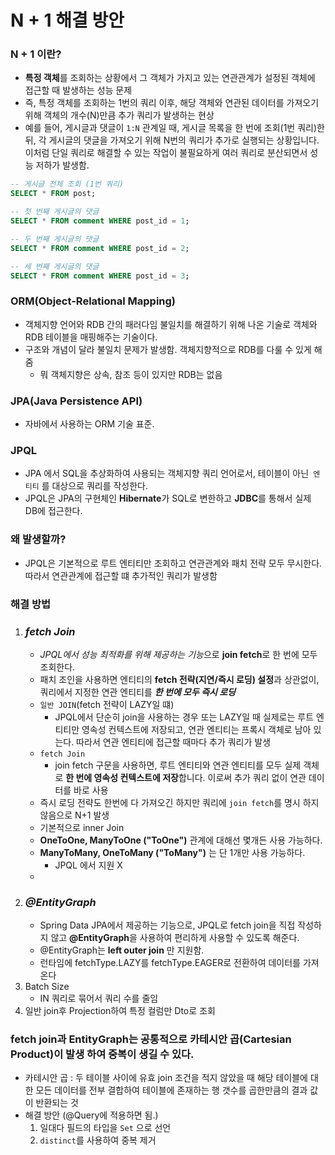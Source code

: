 # N + 1 해결 방안

### N + 1 이란?

- **특정 객체**를 조회하는 상황에서 그 객체가 가지고 있는 연관관계가 설정된 객체에 접근할 때 발생하는 성능 문제
- 즉, 특정 객체를 조회하는 1번의 쿼리 이후, 해당 객체와 연관된 데이터를 가져오기 위해 객체의 개수(N)만큼 추가 쿼리가 발생하는 현상
- 예를 들어, 게시글과 댓글이 `1:N` 관계일 때, 게시글 목록을 한 번에 조회(1번 쿼리)한 뒤, 각 게시글의 댓글을 가져오기 위해 N번의 쿼리가 추가로 실행되는 상황입니다.
  이처럼 단일 쿼리로 해결할 수 있는 작업이 불필요하게 여러 쿼리로 분산되면서 성능 저하가 발생함.

~~~ sql 
-- 게시글 전체 조회 (1번 쿼리)
SELECT * FROM post;

-- 첫 번째 게시글의 댓글
SELECT * FROM comment WHERE post_id = 1;

-- 두 번째 게시글의 댓글
SELECT * FROM comment WHERE post_id = 2;

-- 세 번째 게시글의 댓글
SELECT * FROM comment WHERE post_id = 3;
~~~

### ORM(Object-Relational Mapping)

- 객체지향 언어와 RDB 간의 패러다임 불일치를 해결하기 위해 나온 기술로 객체와 RDB 테이블을 매핑해주는 기술이다.
- 구조와 개념이 달라 불일치 문제가 발생함. 객체지향적으로 RDB를 다룰 수 있게 해줌
    - 뭐 객체지향은 상속, 참조 등이 있지만 RDB는 없음

### JPA(Java Persistence API)

- 자바에서 사용하는 ORM 기술 표준.

### JPQL

- JPA 에서 SQL을 추상화하여 사용되는 객체지향 쿼리 언어로서, 테이블이 아닌` 엔티티` 를 대상으로 쿼리를 작성한다.
- JPQL은 JPA의 구현체인 **Hibernate**가 SQL로 변한하고 **JDBC**를 통해서 실제 DB에 접근한다.

### 왜 발생할까?

- JPQL은 기본적으로 루트 엔티티만 조회하고 연관관계와 패치 전략 모두 무시한다. 따라서 연관관계에 접근할 떄 추가적인 쿼리가 발생함

### 해결 방법

1. ### **_fetch Join_**
    - *JPQL에서 성능 최적화를 위해 제공하는 기능*으로 **join fetch**로 한 번에 모두 조회한다.
    - 패치 조인을 사용하면 엔티티의 **fetch 전략(지연/즉시 로딩) 설정**과 상관없이, 쿼리에서 지정한 연관 엔티티를 _**한 번에 모두 즉시 로딩**_
    - `일반 JOIN`(fetch 전략이 LAZY일 떄)
        - JPQL에서 단순히 join을 사용하는 경우 또는 LAZY일 때 실제로는 루트 엔티티만 영속성 컨텍스트에 저장되고, 연관 엔티티는 프록시 객체로 남아 있는다.
          따라서 연관 엔티티에 접근할 때마다 추가 쿼리가 발생
    - `fetch Join`
        - join fetch 구문을 사용하면, 루트 엔티티와 연관 엔티티를 모두 실제 객체로 **한 번에 영속성 컨텍스트에 저장**합니다.
          이로써 추가 쿼리 없이 연관 데이터를 바로 사용
    - 즉시 로딩 전략도 한번에 다 가져오긴 하지만 쿼리에 `join fetch`를 명시 하지 않음으로 N+1 발생
    - 기본적으로 inner Join
    - **OneToOne, ManyToOne ("ToOne")** 관계에 대해선 몇개든 사용 가능하다.
    - **ManyToMany, OneToMany ("ToMany")** 는 단 1개만 사용 가능하다. 
      - JPQL 에서 지원 X
    - 
2. ### **_@EntityGraph_**
    - Spring Data JPA에서 제공하는 기능으로, JPQL로 fetch join을 직접 작성하지 않고 **@EntityGraph**을 사용하여 편리하게 사용할 수 있도록 해준다.
    - @EntityGraph는 **left outer join** 만 지원함.
    - 런타임에 fetchType.LAZY를 fetchType.EAGER로 전환하여 데이터를 가져온다
3. Batch Size
    - IN 쿼리로 묶어서 쿼리 수를 줄임
4. 일반 join후 Projection하여 특정 컬럼만 Dto로 조회

### fetch join과 EntityGraph는 공통적으로 카테시안 곱(Cartesian Product)이 발생 하여 중복이 생길 수 있다.
- 카테시안 곱 : 두 테이블 사이에 유효 join 조건을 적지 않았을 때 해당 테이블에 대한 모든 데이터를 전부 결합하여 테이블에 존재하는 행 갯수를 곱한만큼의 결과 값이 반환되는 것
- 해결 방안 (@Query에 적용하면 됨.)
  1. 일대다 필드의 타입을 `Set` 으로 선언
  2. `distinct`를 사용하여 중복 제거 
  